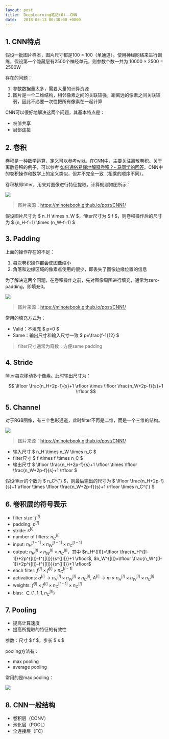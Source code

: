 ```yaml
---
layout: post
title:  DeepLearning笔记(6)——CNN
date:   2018-03-13 00:30:00 +0800
---
```


## 1. CNN特点

假设一批图片样本，图片尺寸都是100 × 100（单通道）。使用神经网络来进行训练，假设第一个隐藏层有2500个神经单元，则参数个数一共为 10000 × 2500 = 2500W

存在的问题：

1. 参数数据量太多，需要大量的计算资源
2. 图片是一个二维结构，相邻像素之间的关联较强，距离远的像素之间关联较弱，因此不必要一次性把所有像素在一起计算

CNN可以很好地解决这两个问题，其基本特点是：

- 权值共享
- 局部连接

## 2. 卷积

卷积是一种数学运算，定义可以参考[wiki](https://zh.wikipedia.org/wiki/%E5%8D%B7%E7%A7%AF)。在CNN中，主要关注离散卷积。关于离散卷积的例子，可以参考 [如何通俗易懂地解释卷积？- 马同学的回答](https://www.zhihu.com/question/22298352/answer/228543288)。CNN中的卷积操作和数学上的定义类似，但并不完全一致（相乘的顺序不同）。

卷积核即filter，用来对图像进行特征提取。计算规则如图所示：

![]({{site.baseurl}}/images/deeplearning/6-1.jpg)

> 图片来源：https://mlnotebook.github.io/post/CNN1/

假设图片尺寸为 $ n_H \times n_W $，filter尺寸为 $ f $，则卷积操作后的尺寸为 $ (n_H-f+1) \times (n_W-f+1) $

## 3. Padding

上面的操作存在的不足：

1. 每次卷积操作都会使图像缩小
2. 角落和边缘区域的像素点使用的很少，即丢失了图像边缘位置的信息

为了解决这两个问题，在卷积操作之前，先对图像周围进行填充，通常为zero-padding，即填充0。

![]({{site.baseurl}}/images/deeplearning/6-2.jpg)

> 图片来源：https://mlnotebook.github.io/post/CNN1/

常用的填充方式为：

- Valid：不填充 $ p=0 $
- Same：输出尺寸和输入尺寸一致 $ p=\frac{f-1}{2} $

> filter尺寸通常为奇数：方便same padding

## 4. Stride

filter每次移动多个像素。此时输出尺寸为：

$$ \lfloor \frac{n_H+2p-f}{s}+1 \rfloor \times \lfloor \frac{n_W+2p-f}{s}+1 \rfloor $$

## 5. Channel

对于RGB图像，有三个色彩通道，此时filter不再是二维，而是一个三维的结构。

![]({{site.baseurl}}/images/deeplearning/6-3.jpg)

> 图片来源：https://mlnotebook.github.io/post/CNN1/

- 输入尺寸 $ n_H \times n_W \times n_C $
- filter尺寸 $ f \times f \times n_C $
- 输出尺寸 $ \lfloor \frac{n_H+2p-f}{s}+1 \rfloor \times \lfloor \frac{n_W+2p-f}{s}+1 \rfloor $

假设filter的个数为 $ n_C^{'} $，则最后输出的尺寸为 $ \lfloor \frac{n_H+2p-f}{s}+1 \rfloor \times \lfloor \frac{n_W+2p-f}{s}+1 \rfloor \times n_C^{'} $

## 6. 卷积层的符号表示

- filter size: $f^{[l]}$
- padding: $p^{[l]}$
- stride: $s^{[l]}$
- number of filters: $n_C^{[l]}$
- input: $n_H^{[l-1]} \times n_W^{[l-1]} \times n_C^{[l-1]}$
- output: $n_H^{[l]} \times n_W^{[l]} \times n_C^{[l]}$，其中 $n_H^{[l]}=\lfloor \frac{n_H^{[l-1]}+2p^{[l]}-f^{[l]}}{s^{[l]}}+1 \rfloor$, $n_W^{[l]}=\lfloor \frac{n_W^{[l-1]}+2p^{[l]}-f^{[l]}}{s^{[l]}}+1 \rfloor$
- each filter: $f^{[l]} \times f^{[l]} \times n_C^{[l-1]}$
- activations: $a^{[l]}\rightarrow n_H^{[l]} \times n_W^{[l]} \times n_C^{[l]}$, $A^{[l]}\rightarrow m \times n_H^{[l]} \times n_W^{[l]} \times n_C^{[l]}$
- weights: $f^{[l]} \times f^{[l]} \times n_C^{[l-1]} \times n_C^{[l]}$
- bias: $\in (1, 1, 1, n_C^{[l]})$

## 7. Pooling

- 提高计算速度
- 提高所提取的特征的有效性

参数：尺寸 $ f $，步长 $ s $

pooling方法有：

- max pooling
- average pooling

常用的是max pooling：

![]({{site.baseurl}}/images/deeplearning/6-4.jpg)

## 8. CNN一般结构

- 卷积层（CONV）
- 池化层（POOL）
- 全连接层（FC）